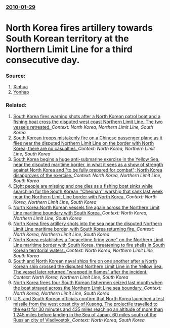 ### [2010-01-29](/news/2010/01/29/index.md)

# North Korea fires artillery towards South Korean territory at the Northern Limit Line for a third consecutive day. 




### Source:

1. [Xinhua](http://news.xinhuanet.com/english2010/world/2010-01/29/c_13155902.htm)
2. [Yonhap](http://english.yonhapnews.co.kr/national/2010/01/29/32/0301000000AEN20100129006400315F.HTML)

### Related:

1. [South Korea fires warning shots after a North Korean patrol boat and a fishing boat cross the disputed west coast Northern Limit Line. The two vessels retreated. ](/news/2016/05/27/south-korea-fires-warning-shots-after-a-north-korean-patrol-boat-and-a-fishing-boat-cross-the-disputed-west-coast-northern-limit-line-the-t.md) _Context: North Korea, Northern Limit Line, South Korea_
2. [South Korean troops mistakenly fire on a Chinese passenger plane as it flies near the disputed Northern Limit Line on the border with North Korea; there are no casualties. ](/news/2011/06/18/south-korean-troops-mistakenly-fire-on-a-chinese-passenger-plane-as-it-flies-near-the-disputed-northern-limit-line-on-the-border-with-north.md) _Context: North Korea, Northern Limit Line, South Korea_
3. [South Korea begins a huge anti-submarine exercise in the Yellow Sea, near the disputed maritime border, in what it sees as a show of strength against North Korea and "to be fully prepared for combat"; North Korea disapproves of the exercise. ](/news/2010/08/5/south-korea-begins-a-huge-anti-submarine-exercise-in-the-yellow-sea-near-the-disputed-maritime-border-in-what-it-sees-as-a-show-of-strengt.md) _Context: North Korea, Northern Limit Line, South Korea_
4. [Eight people are missing and one dies as a fishing boat sinks while searching for the South Korean ''Cheonan'' warship that sank last week near the Northern Limit Line border with North Korea. ](/news/2010/04/3/eight-people-are-missing-and-one-dies-as-a-fishing-boat-sinks-while-searching-for-the-south-korean-cheonan-warship-that-sank-last-week-n.md) _Context: North Korea, Northern Limit Line, South Korea_
5. [North Korea:North Korean vessels fire again across the Northern Limit Line maritime boundary with South Korea. ](/news/2010/01/28/north-korea-pnorth-korean-vessels-fire-again-across-the-northern-limit-line-maritime-boundary-with-south-korea.md) _Context: North Korea, Northern Limit Line, South Korea_
6. [North Korea fires artillery shots into the sea near the disputed Northern Limit Line maritime border, with South Korea returning fire. ](/news/2010/01/27/north-korea-fires-artillery-shots-into-the-sea-near-the-disputed-northern-limit-line-maritime-border-with-south-korea-returning-fire.md) _Context: North Korea, Northern Limit Line, South Korea_
7. [ North Korea establishes a "peacetime firing zone" on the Northern Limit Line maritime border with South Korea, threatening to fire shells in South Korean territorial waters. ](/news/2009/12/21/north-korea-establishes-a-peacetime-firing-zone-on-the-northern-limit-line-maritime-border-with-south-korea-threatening-to-fire-shells-i.md) _Context: North Korea, Northern Limit Line, South Korea_
8. [ South and North Korean naval ships fire on one another after a North Korean ship crossed the disputed Northern Limit Line in the Yellow Sea. The vessel later returned "wrapped in flames" after the incident. ](/news/2009/11/10/south-and-north-korean-naval-ships-fire-on-one-another-after-a-north-korean-ship-crossed-the-disputed-northern-limit-line-in-the-yellow-sea.md) _Context: North Korea, Northern Limit Line, South Korea_
9. [ North Korea frees four South Korean fishermen seized last month when the boat strayed across the Northern Limit Line sea boundary. ](/news/2009/08/29/north-korea-frees-four-south-korean-fishermen-seized-last-month-when-the-boat-strayed-across-the-northern-limit-line-sea-boundary.md) _Context: North Korea, Northern Limit Line, South Korea_
10. [U.S. and South Korean officials confirm that North Korea launched a test missile from the west coast city of Kusong. The projectile travelled to the east for 30 minutes and 435 miles reaching an altitude of more than 1,245 miles before landing in the Sea of Japan, 60 miles south of the Russian city of Vladivostok. ](/news/2017/05/14/u-s-and-south-korean-officials-confirm-that-north-korea-launched-a-test-missile-from-the-west-coast-city-of-kusong-the-projectile-travelle.md) _Context: North Korea, South Korea_
